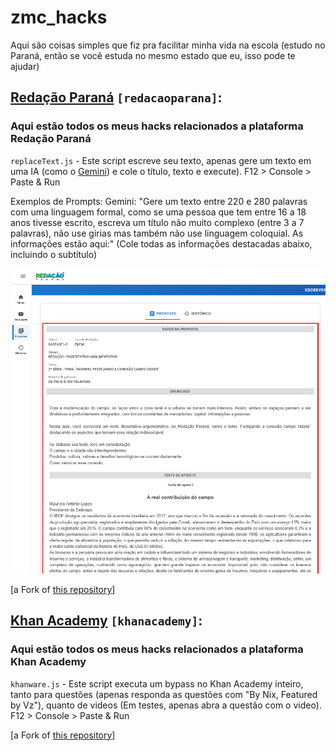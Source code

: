 # zmc_hacks
Aqui são coisas simples que fiz pra facilitar minha vida na escola (estudo no Paraná, então se você estuda no mesmo estado que eu, isso pode te ajudar)


## [Redação Paraná](https://redacao.pr.gov.br) `[redacaoparana]`:

### Aqui estão todos os meus hacks relacionados a plataforma Redação Paraná

`replaceText.js` - Este script escreve seu texto, apenas gere um texto em uma IA (como o [Gemini](https://gemini.google.com/app?hl=pt-BR)) e cole o título, texto e execute). F12 > Console > Paste & Run

Exemplos de Prompts:
Gemini: "Gere um texto entre 220 e 280 palavras com uma linguagem formal, como se uma pessoa que tem entre 16 a 18 anos tivesse escrito, escreva um título não muito complexo (entre 3 a 7 palavras), não use girias mas também não use linguagem coloquial. As informações estão aqui:" (Cole todas as informações destacadas abaixo, incluindo o subtítulo)

![gemini](redacaoparana/gemini.png)

[a Fork of [this repository](https://github.com/Dioguinho-max/Redacao-parana-hack)]

## [Khan Academy](https://www.pt.khanacademy.org) `[khanacademy]`:

### Aqui estão todos os meus hacks relacionados a plataforma Khan Academy

`khanware.js` - Este script executa um bypass no Khan Academy inteiro, tanto para questões (apenas responda as questões com "By Nix, Featured by Vz"), quanto de videos (Em testes, apenas abra a questão com o video). F12 > Console > Paste & Run

[a Fork of [this repository](https://github.com/Niximkk/Khanware)]
